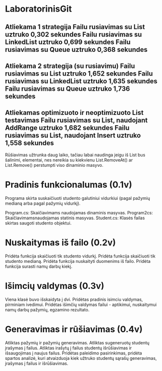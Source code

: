 # LaboratorinisGit

Atliekama 1 strategija
Failu rusiavimas su List uztruko 0,302 sekundes
Failu rusiavimas su LinkedList uztruko 0,699 sekundes
Failu rusiavimas su Queue uztruko 0,368 sekundes
-------------------------------------
Atliekama 2 strategija (su rusiavimu)
Failu rusiavimas su List uztruko 1,652 sekundes
Failu rusiavimas su LinkedList uztruko 1,635 sekundes
Failu rusiavimas su Queue uztruko 1,736 sekundes
-------------------------------------
Atliekamas optimizuoto ir neoptimizuoto List<T> testavimas
Failu rusiavimas su List, naudojant AddRange uztruko 1,682 sekundes
Failu rusiavimas su List, naudojant Insert uztruko 1,558 sekundes
-------------------------------------
  
Rūšiavimas užtrunka daug laiko, tačiau labai naudinga jeigu iš List<T> bus šalinimi, elementai, nes nereikia su kiekvienu List<T>.RemoveAt() ar List<T>.Remove() perstumpti viso dinaminio masyvo.

# Pradinis funkcionalumas (0.1v)

Programa skirta suskaičiuoti studento galutiniui vidurkiui (pagal pažymių medianą arba pagal pažymių vidurkį).

Program.cs: Skaičiavimams naudojamas dinaminis masyvas.
Program2cs: Skaičiavimamsnaudojamas statinis masyvas.
Student.cs: Klasės failas skirtas saugoti studento objektui.

# Nuskaitymas iš failo (0.2v)

Pridėta funkcija skaičiuoti tik studento vidurkį.
Pridėta funkcija skaičiuoti tik studento medianą.
Pridėta funkcija nuskaityti duomenims iš failo.
Pridėta funkcija surasti namų darbų kiekį.

# Išimcių valdymas (0.3v)

Viena klasė buvo išskaidyta į dvi.
Pridėtas pradinis isimciu valdymas, pirminiam ivedimui.
Pridėtas išimčių valdymas failui - aptikimui, nuskaitymui namų darbų pažymių, egzamino rezultato.

# Generavimas ir rūšiavimas (0.4v)

Atliktas pažymių ir pažymių generavimas.
Atliktas sugeneruotų studentų įrašymas į failus.
Atliktas irašytų į failus studentų išrūšiavimas ir išsaugojimas į naujus failus.
Pridėtas paleidimo pasirinkimas, pridėta spartos analizė, kuri atvaizduoja kiek užtruko studentų sąrašų generavimas, įrašymas į failus ir išrūšiavimas.

